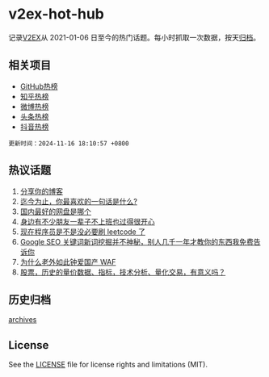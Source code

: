 # v2ex-hot-hub

 记录[V2EX](https://www.v2ex.com/)从 2021-01-06 日至今的热门话题。每小时抓取一次数据，按天[归档](archives)。
 
 ## 相关项目

- [GitHub热榜](https://github.com/lonnyzhang423/github-hot-hub)
- [知乎热榜](https://github.com/lonnyzhang423/zhihu-hot-hub)
- [微博热榜](https://github.com/lonnyzhang423/weibo-hot-hub)
- [头条热榜](https://github.com/lonnyzhang423/toutiao-hot-hub)
- [抖音热榜](https://github.com/lonnyzhang423/douyin-hot-hub)


 `更新时间：2024-11-16 18:10:57 +0800`

## 热议话题

1. [分享你的博客](https://www.v2ex.com/t/1089949)
1. [迄今为止，你最喜欢的一句话是什么?](https://www.v2ex.com/t/1089952)
1. [国内最好的网盘是哪个](https://www.v2ex.com/t/1090030)
1. [身边有不少朋友一辈子不上班也过得很开心](https://www.v2ex.com/t/1090009)
1. [现在程序员是不是没必要刷 leetcode 了](https://www.v2ex.com/t/1090040)
1. [Google SEO 关键词新词挖掘并不神秘，别人几千一年才教你的东西我免费告诉你](https://www.v2ex.com/t/1089961)
1. [为什么老外如此钟爱国产 WAF](https://www.v2ex.com/t/1089945)
1. [股票，历史的量价数据、指标，技术分析、量化交易，有意义吗？](https://www.v2ex.com/t/1090018)

## 历史归档

[archives](archives)

## License

See the [LICENSE](LICENSE) file for license rights and limitations (MIT).
